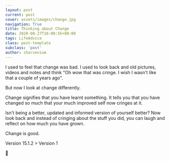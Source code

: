 ```yaml
---
layout: post
current: post
cover: assets/images/change.jpg
navigation: True
title: Thinking about Change
date: 2020-08-27T16:00:55+08:00
tags: LifeAdvice
class: post-template
subclass: 'post'
author: sharvenium
---
```


I used to feel that change was bad. I used to look back and old pictures, videos and notes and think "Oh wow that was cringe. I wish I wasn't like that a couple of years ago". 

But now I look at change differently. 

Change signifies that you have learnt something. It tells you that you have changed so much that your much improved self now cringes at it. 

Isn't being a better, updated and informed version of yourself better? Now look back and instead of cringing about the stuff you did, you can laugh and reflect on how much you have grown.

Change is good. 

Version 15.1.2 > Version 1

🙂
